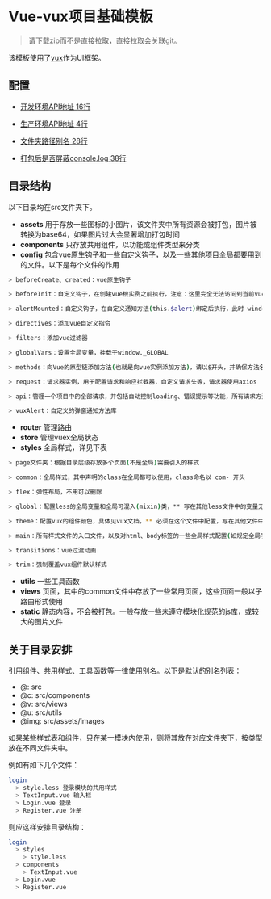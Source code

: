# Vue-vux项目基础模板

> 请下载zip而不是直接拉取，直接拉取会关联git。

该模板使用了[vux](https://doc.vux.li/zh-CN/components/actionsheet.html)作为UI框架。

## 配置

* [开发环境API地址 16行](config/index.js)

* [生产环境API地址 4行](src/config/globalVars.js)

* [文件夹路径别名 28行](build/webpack.base.conf.js)

* [打包后是否屏蔽console.log 38行](build/webpack.prod.conf.js)


## 目录结构

以下目录均在src文件夹下。

* __assets__ 用于存放一些图标的小图片，该文件夹中所有资源会被打包，图片被转换为base64，如果图片过大会显著增加打包时间
* __components__ 只存放共用组件，以功能或组件类型来分类
* __config__ 包含vue原生钩子和一些自定义钩子，以及一些其他项目全局都要用到的文件。以下是每个文件的作用

``` bash
> beforeCreate、created：vue原生钩子

> beforeInit：自定义钩子，在创建vue根实例之前执行，注意：这里完全无法访问到当前vue实例，因为还没有创建

> alertMounted：自定义钩子，在自定义通知方法(this.$alert)绑定后执行，此时 window._api 也已经绑定完成

> directives：添加vue自定义指令

> filters：添加vue过滤器

> globalVars：设置全局变量，挂载于window._GLOBAL

> methods：向Vue的原型链添加方法(也就是向vue实例添加方法)，请以$开头，并确保方法名没有被占用

> request：请求器实例，用于配置请求和响应拦截器，自定义请求头等，请求器使用axios

> api：管理一个项目中的全部请求，并包括自动控制loading、错误提示等功能，所有请求方法挂载于 window._api

> vuxAlert：自定义的弹窗通知方法库
```

* __router__ 管理路由
* __store__ 管理vuex全局状态
* __styles__ 全局样式，详见下表

``` bash
> page文件夹：根据目录层级存放多个页面(不是全局)需要引入的样式

> common：全局样式，其中声明的class在全局都可以使用，class命名以 com- 开头

> flex：弹性布局，不用可以删除

> global：配置less的全局变量和全局可混入(mixin)类，** 写在其他less文件中的变量无法在全局使用 **

> theme：配置vux的组件颜色，具体见vux文档，** 必须在这个文件中配置，写在其他文件中无效 **

> main：所有样式文件的入口文件，以及对html、body标签的一些全局样式配置(如规定全局字体、文字大小等)

> transitions：vue过渡动画

> trim：强制覆盖vux组件默认样式
```

* __utils__ 一些工具函数
* __views__ 页面，其中的common文件中存放了一些常用页面，这些页面一般以子路由形式使用
* __static__ 静态内容，不会被打包。一般存放一些未遵守模块化规范的js库，或较大的图片文件

## 关于目录安排

引用组件、共用样式、工具函数等一律使用别名。以下是默认的别名列表：

* @: src
* @c: src/components
* @v: src/views
* @u: src/utils
* @img: src/assets/images


如果某些样式表和组件，只在某一模块内使用，则将其放在对应文件夹下，按类型放在不同文件夹中。

例如有如下几个文件：

``` bash
login
  > style.less 登录模块的共用样式
  > TextInput.vue 输入栏
  > Login.vue 登录
  > Register.vue 注册
```

则应这样安排目录结构：

``` bash
login
  > styles
    > style.less
  > components
    > TextInput.vue
  > Login.vue
  > Register.vue
```


